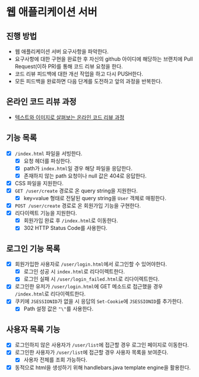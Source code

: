 # 웹 애플리케이션 서버
## 진행 방법
* 웹 애플리케이션 서버 요구사항을 파악한다.
* 요구사항에 대한 구현을 완료한 후 자신의 github 아이디에 해당하는 브랜치에 Pull Request(이하 PR)를 통해 코드 리뷰 요청을 한다.
* 코드 리뷰 피드백에 대한 개선 작업을 하고 다시 PUSH한다.
* 모든 피드백을 완료하면 다음 단계를 도전하고 앞의 과정을 반복한다.

## 온라인 코드 리뷰 과정
* [텍스트와 이미지로 살펴보는 온라인 코드 리뷰 과정](https://github.com/next-step/nextstep-docs/tree/master/codereview)

## 기능 목록
- [x] `/index.html` 파일을 서빙한다.
  - [x] 요청 헤더를 파싱한다.
  - [x] path가 `index.html`일 경우 해당 파일을 응답한다.
  - [x] 존재하지 않는 path 요청이나 null 값은 404로 응답한다.
- [x] CSS 파일을 지원한다.
- [x] `GET /user/create` 경로로 온 query string을 지원한다.
  - [x] key=value 형태로 전달된 query string을 `User` 객체로 매핑한다.
- [x] `POST /user/create` 경로로 온 회원가입 기능을 구현한다.
- [x] 리다이렉트 기능을 지원한다.
  - [x] 회원가입 완료 후 `/index.html`로 이동한다.
  - [x] 302 HTTP Status Code를 사용한다.

## 로그인 기능 목록
- [x] 회원가입한 사용자로 `/user/login.html`에서 로그인할 수 있어야한다.
  - [x] 로그인 성공 시 `index.html`로 리다이렉트한다.
  - [x] 로그인 실패 시 `/user/login_failed.html`로 리다이렉트한다.
- [x] 로그인한 유저가 `/user/login.html`에 GET 메소드로 접근했을 경우 `/index.html`로 리다이렉트한다.
- [x] 쿠키에 `JSESSIONID`가 없을 시 응답의 `Set-Cookie`에 `JSESSIONID`를 추가한다.
  - [x] Path 설정 값은 `"\"`를 사용한다.

## 사용자 목록 기능
- [x] 로그인하지 않은 사용자가 `/user/list`에 접근할 경우 로그인 페이지로 이동한다.
- [x] 로그인한 사용자가 `/user/list`에 접근할 경우 사용자 목록을 보여준다.
  -  [x] 사용자 전체를 조회 가능하다.
- [x] 동적으로 html을 생성하기 위해 handlebars.java template engine을 활용한다.